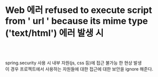 <h1>Web 에러 refused to execute script from ' url ' because its mime type ('text/html') 에러 발생 시</h1>
<br><br>

<p>spring.security 사용 시 내부 자원(js, css 등)에 접근 불가능 한 현상 발생<br>
이 경우 프로젝트에서 사용하는 자원들에 대한 접근에 대한 보안을 ignore 해준다.

</p>
